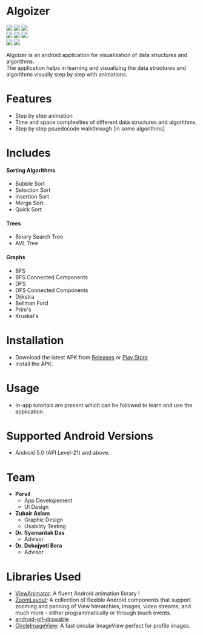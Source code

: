 # Algoizer
![](https://img.shields.io/badge/API-21%2B-orange)
[![](https://img.shields.io/badge/Docs-v1.0-orange)](https://porvil.github.io/Algoizer/)
![](https://img.shields.io/github/license/porvil/algoizer)
\
![](https://img.shields.io/github/v/release/porvil/algoizer?color=green)
![](https://img.shields.io/tokei/lines/github/porvil/algoizer?color=green)
![](https://img.shields.io/github/downloads/porvil/algoizer/total?color=green)
\
![](https://img.shields.io/github/repo-size/porvil/algoizer)
![](https://img.shields.io/github/languages/code-size/porvil/algoizer)

Algoizer is an android application for visualization of data structures and algorithms.\
The application helps in learning and visualizing the data structures and algorithms visually step by step with animations.

# Features
- Step by step animation
- Time and space complexities of different data structures and algorithms.
- Step by step psuedocode walkthrough [in some algorithms]

# Includes

#### Sorting Algorithms
- Bubble Sort
- Selection Sort
- Insertion Sort
- Merge Sort
- Quick Sort
#### Trees
- Binary Search Tree
- AVL Tree
#### Graphs
- BFS
- BFS Connected Components
- DFS
- DFS Connected Components
- Dijkstra
- Bellman Ford
- Prim's
- Kruskal's

# Installation

- Download the latest APK from [Releases](https://github.com/Porvil/Algoizer/releases) or [Play Store](https://play.google.com/store/apps/details?id=com.iiitd.dsavisualizer)
- Install the APK.

# Usage
- In-app tutorials are present which can be followed to learn and use the application.

# Supported Android Versions
- Android 5.0 (API Level-21) and above.

# Team
- **Porvil**
  - App Developement
  - UI Design
- **Zubair Aslam**
  - Graphic Design
  - Usability Testing
- **Dr.** **Syamantak Das**
  - Advisor
- **Dr.** **Debajyoti Bera**
  - Advisor

# Libraries Used
- [ViewAnimator](https://github.com/florent37/ViewAnimator): A fluent Android animation library !
- [ZoomLayout](https://github.com/natario1/ZoomLayout): A collection of flexible Android components that support zooming and panning of View hierarchies, images, video streams, and much more - either programmatically or through touch events.
- [android-gif-drawable](https://github.com/koral--/android-gif-drawable)
- [CircleImageView](https://github.com/hdodenhof/CircleImageView): A fast circular ImageView perfect for profile images.
